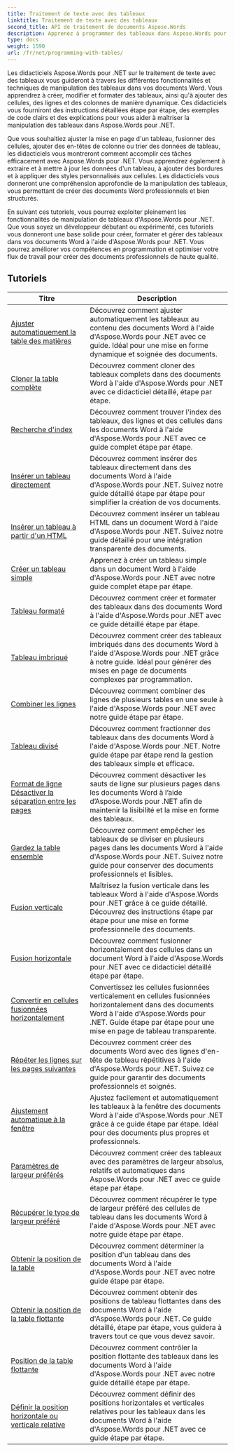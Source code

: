```yaml
---
title: Traitement de texte avec des tableaux
linktitle: Traitement de texte avec des tableaux
second_title: API de traitement de documents Aspose.Words
description: Apprenez à programmer des tableaux dans Aspose.Words pour .NET. Apprenez à créer, manipuler et formater des tableaux dans vos documents Word avec des didacticiels étape par étape et des exemples de code C#.
type: docs
weight: 1590
url: /fr/net/programming-with-tables/
---
```

Les didacticiels Aspose.Words pour .NET sur le traitement de texte avec des tableaux vous guideront à travers les différentes fonctionnalités et techniques de manipulation des tableaux dans vos documents Word. Vous apprendrez à créer, modifier et formater des tableaux, ainsi qu'à ajouter des cellules, des lignes et des colonnes de manière dynamique. Ces didacticiels vous fourniront des instructions détaillées étape par étape, des exemples de code clairs et des explications pour vous aider à maîtriser la manipulation des tableaux dans Aspose.Words pour .NET.

Que vous souhaitiez ajuster la mise en page d'un tableau, fusionner des cellules, ajouter des en-têtes de colonne ou trier des données de tableau, les didacticiels vous montreront comment accomplir ces tâches efficacement avec Aspose.Words pour .NET. Vous apprendrez également à extraire et à mettre à jour les données d'un tableau, à ajouter des bordures et à appliquer des styles personnalisés aux cellules. Les didacticiels vous donneront une compréhension approfondie de la manipulation des tableaux, vous permettant de créer des documents Word professionnels et bien structurés.

En suivant ces tutoriels, vous pourrez exploiter pleinement les fonctionnalités de manipulation de tableaux d'Aspose.Words pour .NET. Que vous soyez un développeur débutant ou expérimenté, ces tutoriels vous donneront une base solide pour créer, formater et gérer des tableaux dans vos documents Word à l'aide d'Aspose.Words pour .NET. Vous pourrez améliorer vos compétences en programmation et optimiser votre flux de travail pour créer des documents professionnels de haute qualité.

 ## Tutoriels
| Titre | Description |
| --- | --- |
| [Ajuster automatiquement la table des matières](./auto-fit-table-to-contents/) | Découvrez comment ajuster automatiquement les tableaux au contenu des documents Word à l'aide d'Aspose.Words pour .NET avec ce guide. Idéal pour une mise en forme dynamique et soignée des documents. |
| [Cloner la table complète](./clone-complete-table/) | Découvrez comment cloner des tableaux complets dans des documents Word à l'aide d'Aspose.Words pour .NET avec ce didacticiel détaillé, étape par étape. |
| [Recherche d'index](./finding-index/) | Découvrez comment trouver l'index des tableaux, des lignes et des cellules dans les documents Word à l'aide d'Aspose.Words pour .NET avec ce guide complet étape par étape. |
| [Insérer un tableau directement](./insert-table-directly/) | Découvrez comment insérer des tableaux directement dans des documents Word à l'aide d'Aspose.Words pour .NET. Suivez notre guide détaillé étape par étape pour simplifier la création de vos documents. |
| [Insérer un tableau à partir d'un HTML](./insert-table-from-html/) | Découvrez comment insérer un tableau HTML dans un document Word à l'aide d'Aspose.Words pour .NET. Suivez notre guide détaillé pour une intégration transparente des documents. |
| [Créer un tableau simple](./create-simple-table/) | Apprenez à créer un tableau simple dans un document Word à l'aide d'Aspose.Words pour .NET avec notre guide complet étape par étape. |
| [Tableau formaté](./formatted-table/) | Découvrez comment créer et formater des tableaux dans des documents Word à l'aide d'Aspose.Words pour .NET avec ce guide détaillé étape par étape. |
| [Tableau imbriqué](./nested-table/) | Découvrez comment créer des tableaux imbriqués dans des documents Word à l'aide d'Aspose.Words pour .NET grâce à notre guide. Idéal pour générer des mises en page de documents complexes par programmation. |
| [Combiner les lignes](./combine-rows/) | Découvrez comment combiner des lignes de plusieurs tables en une seule à l'aide d'Aspose.Words pour .NET avec notre guide étape par étape. |
| [Tableau divisé](./split-table/) | Découvrez comment fractionner des tableaux dans des documents Word à l'aide d'Aspose.Words pour .NET. Notre guide étape par étape rend la gestion des tableaux simple et efficace. |
| [Format de ligne Désactiver la séparation entre les pages](./row-format-disable-break-across-pages/) | Découvrez comment désactiver les sauts de ligne sur plusieurs pages dans les documents Word à l’aide d’Aspose.Words pour .NET afin de maintenir la lisibilité et la mise en forme des tableaux. |
| [Gardez la table ensemble](./keep-table-together/) | Découvrez comment empêcher les tableaux de se diviser en plusieurs pages dans les documents Word à l'aide d'Aspose.Words pour .NET. Suivez notre guide pour conserver des documents professionnels et lisibles. |
| [Fusion verticale](./vertical-merge/) | Maîtrisez la fusion verticale dans les tableaux Word à l'aide d'Aspose.Words pour .NET grâce à ce guide détaillé. Découvrez des instructions étape par étape pour une mise en forme professionnelle des documents. |
| [Fusion horizontale](./horizontal-merge/) | Découvrez comment fusionner horizontalement des cellules dans un document Word à l'aide d'Aspose.Words pour .NET avec ce didacticiel détaillé étape par étape. |
| [Convertir en cellules fusionnées horizontalement](./convert-to-horizontally-merged-cells/) | Convertissez les cellules fusionnées verticalement en cellules fusionnées horizontalement dans des documents Word à l'aide d'Aspose.Words pour .NET. Guide étape par étape pour une mise en page de tableau transparente. |
| [Répéter les lignes sur les pages suivantes](./repeat-rows-on-subsequent-pages/) | Découvrez comment créer des documents Word avec des lignes d'en-tête de tableau répétitives à l'aide d'Aspose.Words pour .NET. Suivez ce guide pour garantir des documents professionnels et soignés. |
| [Ajustement automatique à la fenêtre](./auto-fit-to-page-width/) | Ajustez facilement et automatiquement les tableaux à la fenêtre des documents Word à l'aide d'Aspose.Words pour .NET grâce à ce guide étape par étape. Idéal pour des documents plus propres et professionnels. |
| [Paramètres de largeur préférés](./preferred-width-settings/) | Découvrez comment créer des tableaux avec des paramètres de largeur absolus, relatifs et automatiques dans Aspose.Words pour .NET avec ce guide étape par étape. |
| [Récupérer le type de largeur préféré](./retrieve-preferred-width-type/) | Découvrez comment récupérer le type de largeur préféré des cellules de tableau dans les documents Word à l'aide d'Aspose.Words pour .NET avec notre guide étape par étape. |
| [Obtenir la position de la table](./get-table-position/) | Découvrez comment déterminer la position d'un tableau dans des documents Word à l'aide d'Aspose.Words pour .NET avec notre guide étape par étape. |
| [Obtenir la position de la table flottante](./get-floating-table-position/) | Découvrez comment obtenir des positions de tableau flottantes dans des documents Word à l'aide d'Aspose.Words pour .NET. Ce guide détaillé, étape par étape, vous guidera à travers tout ce que vous devez savoir. |
| [Position de la table flottante](./floating-table-position/) | Découvrez comment contrôler la position flottante des tableaux dans les documents Word à l'aide d'Aspose.Words pour .NET avec notre guide détaillé étape par étape. |
| [Définir la position horizontale ou verticale relative](./set-relative-horizontal-or-vertical-position/) | Découvrez comment définir des positions horizontales et verticales relatives pour les tableaux dans les documents Word à l'aide d'Aspose.Words pour .NET avec ce guide étape par étape. |